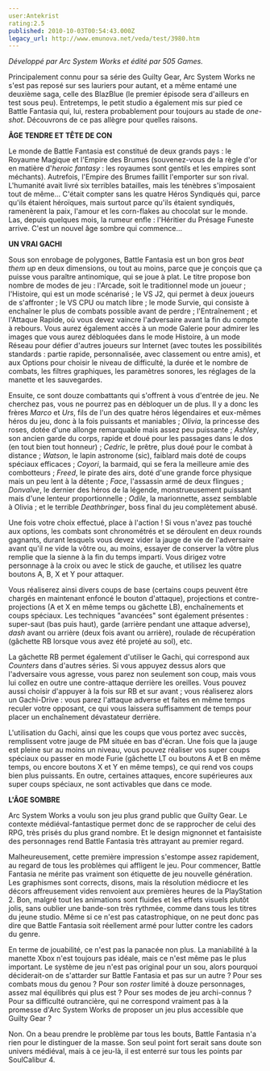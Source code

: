 ```yaml
---
user:Antekrist
rating:2.5
published: 2010-10-03T00:54:43.000Z
legacy_url: http://www.emunova.net/veda/test/3980.htm
---
```

_Développé par Arc System Works et édité par 505 Games._  

  

Principalement connu pour sa série des Guilty Gear, Arc System Works ne s'est pas reposé sur ses lauriers pour autant, et a même entamé une deuxième saga, celle des BlazBlue (le premier épisode sera d'ailleurs en test sous peu). Entretemps, le petit studio a également mis sur pied ce Battle Fantasia qui, lui, restera probablement pour toujours au stade de _one-shot_. Découvrons de ce pas allègre pour quelles raisons.  

  

**ÂGE TENDRE ET TÊTE DE CON**  

Le monde de Battle Fantasia est constitué de deux grands pays : le Royaume Magique et l'Empire des Brumes (souvenez-vous de la règle d'or en matière d'_heroic fantasy_ : les royaumes sont gentils et les empires sont méchants). Autrefois, l'Empire des Brumes faillit l'emporter sur son rival. L'humanité avait livré six terribles batailles, mais les ténèbres s'imposaient tout de même... C'était compter sans les quatre Héros Syndiqués qui, parce qu'ils étaient héroïques, mais surtout parce qu'ils étaient syndiqués, ramenèrent la paix, l'amour et les corn-flakes au chocolat sur le monde. Las, depuis quelques mois, la rumeur enfle : l'Héritier du Présage Funeste arrive. C'est un nouvel âge sombre qui commence...  

  

**UN VRAI GACHI**  

Sous son enrobage de polygones, Battle Fantasia est un bon gros _beat them up_ en deux dimensions, ou tout au moins, parce que je conçois que ça puisse vous paraître antinomique, qui se joue à plat. Le titre propose bon nombre de modes de jeu : l'Arcade, soit le traditionnel mode un joueur ; l'Histoire, qui est un mode scénarisé ; le VS J2, qui permet à deux joueurs de s'affronter ; le VS CPU ou match libre ; le mode Survie, qui consiste à enchaîner le plus de combats possible avant de perdre ; l'Entraînement ; et l'Attaque Rapide, où vous devez vaincre l'adversaire avant la fin du compte à rebours. Vous aurez également accès à un mode Galerie pour admirer les images que vous aurez débloquées dans le mode Histoire, à un mode Réseau pour défier d'autres joueurs sur Internet (avec toutes les possibilités standards : partie rapide, personnalisée, avec classement ou entre amis), et aux Options pour choisir le niveau de difficulté, la durée et le nombre de combats, les filtres graphiques, les paramètres sonores, les réglages de la manette et les sauvegardes.  

Ensuite, ce sont douze combattants qui s'offrent à vous d'entrée de jeu. Ne cherchez pas, vous ne pourrez pas en débloquer un de plus. Il y a donc les frères _Marco_ et _Urs_, fils de l'un des quatre héros légendaires et eux-mêmes héros du jeu, donc à la fois puissants et maniables ; _Olivia_, la princesse des roses, dotée d'une allonge remarquable mais assez peu puissante ; _Ashley_, son ancien garde du corps, rapide et doué pour les passages dans le dos (en tout bien tout honneur) ; _Cedric_, le prêtre, plus doué pour le combat à distance ; _Watson_, le lapin astronome (sic), faiblard mais doté de coups spéciaux efficaces ; _Coyori_, la barmaid, qui se fera la meilleure amie des combotteurs ; _Freed_, le pirate des airs, doté d'une grande force physique mais un peu lent à la détente ; _Face_, l'assassin armé de deux flingues ; _Donvalve_, le dernier des héros de la légende, monstrueusement puissant mais d'une lenteur proportionnelle ; _Odile_, la marionnette, assez semblable à Olivia ; et le terrible _Deathbringer_, boss final du jeu complètement abusé.  

Une fois votre choix effectué, place à l'action ! Si vous n'avez pas touché aux options, les combats sont chronométrés et se déroulent en deux rounds gagnants, durant lesquels vous devez vider la jauge de vie de l'adversaire avant qu'il ne vide la vôtre ou, au moins, essayer de conserver la vôtre plus remplie que la sienne à la fin du temps imparti. Vous dirigez votre personnage à la croix ou avec le stick de gauche, et utilisez les quatre boutons A, B, X et Y pour attaquer.  

Vous réaliserez ainsi divers coups de base (certains coups peuvent être chargés en maintenant enfoncé le bouton d'attaque), projections et contre-projections (A et X en même temps ou gâchette LB), enchaînements et coups spéciaux. Les techniques "avancées" sont également présentes : super-saut (bas puis haut), garde (arrière pendant une attaque adverse), _dash_ avant ou arrière (deux fois avant ou arrière), roulade de récupération (gâchette RB lorsque vous avez été projeté au sol), etc.  

La gâchette RB permet également d'utiliser le Gachi, qui correspond aux _Counters_ dans d'autres séries. Si vous appuyez dessus alors que l'adversaire vous agresse, vous parez non seulement son coup, mais vous lui collez en outre une contre-attaque derrière les oreilles. Vous pouvez aussi choisir d'appuyer à la fois sur RB et sur avant ; vous réaliserez alors un Gachi-Drive : vous parez l'attaque adverse et faites en même temps reculer votre opposant, ce qui vous laissera suffisamment de temps pour placer un enchaînement dévastateur derrière.  

L'utilisation du Gachi, ainsi que les coups que vous portez avec succès, remplissent votre jauge de PM située en bas d'écran. Une fois que la jauge est pleine sur au moins un niveau, vous pouvez réaliser vos super coups spéciaux ou passer en mode Furie (gâchette LT ou boutons A et B en même temps, ou encore boutons X et Y en même temps), ce qui rend vos coups bien plus puissants. En outre, certaines attaques, encore supérieures aux super coups spéciaux, ne sont activables que dans ce mode.  

  

**L'ÂGE SOMBRE**  

Arc System Works a voulu son jeu plus grand public que Guilty Gear. Le contexte médiéval-fantastique permet donc de se rapprocher de celui des RPG, très prisés du plus grand nombre. Et le design mignonnet et fantaisiste des personnages rend Battle Fantasia très attrayant au premier regard.  

Malheureusement, cette première impression s'estompe assez rapidement, au regard de tous les problèmes qui affligent le jeu. Pour commencer, Battle Fantasia ne mérite pas vraiment son étiquette de jeu nouvelle génération. Les graphismes sont corrects, disons, mais la résolution médiocre et les décors affreusement vides renvoient aux premières heures de la PlayStation 2\. Bon, malgré tout les animations sont fluides et les effets visuels plutôt jolis, sans oublier une bande-son très rythmée, comme dans tous les titres du jeune studio. Même si ce n'est pas catastrophique, on ne peut donc pas dire que Battle Fantasia soit réellement armé pour lutter contre les cadors du genre.  

En terme de jouabilité, ce n'est pas la panacée non plus. La maniabilité à la manette Xbox n'est toujours pas idéale, mais ce n'est même pas le plus important. Le système de jeu n'est pas original pour un sou, alors pourquoi déciderait-on de s'attarder sur Battle Fantasia et pas sur un autre ? Pour ses combats mous du genou ? Pour son _roster_ limité à douze personnages, assez mal équilibrés qui plus est ? Pour ses modes de jeu archi-connus ? Pour sa difficulté outrancière, qui ne correspond vraiment pas à la promesse d'Arc System Works de proposer un jeu plus accessible que Guilty Gear ?  

Non. On a beau prendre le problème par tous les bouts, Battle Fantasia n'a rien pour le distinguer de la masse. Son seul point fort serait sans doute son univers médiéval, mais à ce jeu-là, il est enterré sur tous les points par SoulCalibur 4\.